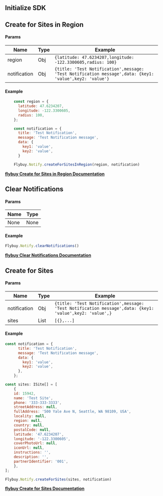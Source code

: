 ## Initialize SDK

## Create for Sites in Region

#### Params

| Name | Type | Example |
|------|------|---------|
| region | Obj | `{latitude: 47.6234207,longitude: -122.3300605,radius: 100}` |
| notification | Obj | `{title: 'Test Notification',message: 'Test Notification message',data: {key1: 'value',key2: 'value'}` |

#### Example

```jsx
    const region = {
      latitude: 47.6234207,
      longitude: -122.3300605,
      radius: 100,
    };

    const notification = {
      title: 'Test Notification',
      message: 'Test Notification message',
      data: {
        key1: 'value',
        key2: 'value',
      }

    Flybuy.Notify.createForSitesInRegion(region, notification)
```
**[flybuy Create for Sites in Region Documentation](https://www.radiusnetworks.com/developers/flybuy/#/sdk-2.0/notify?id=create-for-sites-in-region)**

## Clear Notifications

#### Params

| Name | Type |
|------|------|
| None | None |

#### Example

```jsx
Flybuy.Notify.clearNotifications()
```

**[flybuy Clear Notifications Documentation](https://www.radiusnetworks.com/developers/flybuy/#/sdk-2.0/notify?id=clear-notifications)**

## Create for Sites

#### Params

| Name | Type | Example |
|------|------|---------|
| notification | Obj | `{title: 'Test Notification',message: 'Test Notification message',data: {key1: 'value',key2: 'value',}` |
| sites | List | `[{},...]`

#### Example

```jsx
const notification = {
      title: 'Test Notification',
      message: 'Test Notification message',
      data: {
        key1: 'value',
        key2: 'value',
      },
    };

const sites: ISite[] = [
    {
    id: 15942,
    name: 'Test Site',
    phone: '333-333-3333',
    streetAddress: null,
    fullAddress: '500 Yale Ave N, Seattle, WA 98109, USA',
    locality: null,
    region: null,
    country: null,
    postalCode: null,
    latitude: '47.6234207',
    longitude: '-122.3300605',
    coverPhotoUrl: null,
    iconUrl: null,
    instructions: '',
    description: '',
    partnerIdentifier: '001',
    },
];

Flybuy.Notify.createForSites(sites, notification)
```

**[flybuy Create for Sites Documentation](https://www.radiusnetworks.com/developers/flybuy/#/sdk-2.0/notify?id=additional-methods)**
